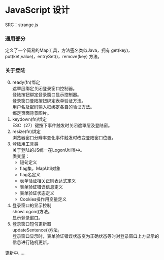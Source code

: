 # JavaScript 设计
SRC：strange.js

### 通用部分
定义了一个简易的Map工具，方法签名类似Java，拥有 get(key)，put(ket,value)，entrySet()，remove(key) 方法。

### 关于登陆
0. ready(fn)绑定  
    遮罩层绑定关闭登录窗口控制器。  
    登陆按钮绑定登录窗口显示控制器。  
    登录窗口登陆按钮绑定表单验证方法。  
    用户名及密码输入框绑定各自的验证方法。  
    绑定页面背景图片。  
0. keydown(fn)绑定  
    ESC（27）键按下事件触发时关闭遮罩层及登陆窗。  
0. resize(fn)绑定  
    浏览器窗口分辨率变化事件触发时改变登陆窗口位置。  
0. 登陆用工具类  
    关于登陆的JS统一在LogonUtil类中。  
    类变量：  
    * 短句定义
    * flag集，MapUtil对象
    * flag名定义
    * 表单验证相关正则表达式定义
    * 表单验证错误信息定义
    * 表单验证状态定义
    * Cookies操作用变量定义
1. 登录窗口的显示控制  
    showLogon()方法。  
    显示登录窗口。  
2. 登录窗口短句更新器  
    updateSentence()方法。  
    登录窗口显示时，表单验证错误状态变为正确状态等时对登录窗口上方显示的信息进行随机更新。  
    
    
    
更新中……  



